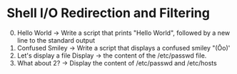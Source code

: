 # Shell I/O Redirection and Filtering
0. Hello World -> Write a script that prints "Hello World", followed by a new line to the standard output
1. Confused Smiley -> Write a script that displays a confused smiley "(Ôo)'
2. Let's display a file Display -> the content of the /etc/passwd file.
3. What about 2? -> Display the content of /etc/passwd and /etc/hosts

